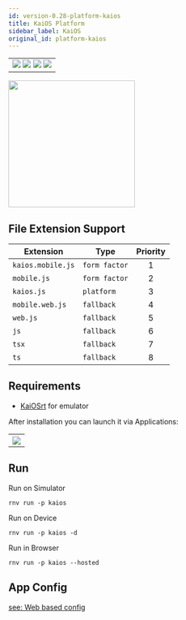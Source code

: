 ```yaml
---
id: version-0.28-platform-kaios
title: KaiOS Platform
sidebar_label: KaiOS
original_id: platform-kaios
---
```


<table>
  <tr>
  <td>
    <img src="https://img.shields.io/badge/Mac-yes-brightgreen.svg" />
    <img src="https://img.shields.io/badge/Windows-yes-brightgreen.svg" />
    <img src="https://img.shields.io/badge/Linux-yes-brightgreen.svg" />
    <img src="https://img.shields.io/badge/HostMode-yes-brightgreen.svg" />
  </td>
  </tr>
</table>

<img src="https://renative.org/img/rnv_kaios.gif" height="250"/>

## File Extension Support

| Extension         | Type          | Priority |
| ----------------- | ------------- | :------: |
| `kaios.mobile.js` | `form factor` |    1     |
| `mobile.js`       | `form factor` |    2     |
| `kaios.js`        | `platform`    |    3     |
| `mobile.web.js`   | `fallback`    |    4     |
| `web.js`          | `fallback`    |    5     |
| `js`              | `fallback`    |    6     |
| `tsx`             | `fallback`    |    7     |
| `ts`              | `fallback`    |    8     |

## Requirements

-   [KaiOSrt](https://developer.kaiostech.com/simulator) for emulator

After installation you can launch it via Applications:

<table>
  <tr>
    <th>
    <img src="https://renative.org/img/kaios1.png" />
    </th>
  </tr>
</table>

## Run

Run on Simulator

```
rnv run -p kaios
```

Run on Device

```
rnv run -p kaios -d
```

Run in Browser

```
rnv run -p kaios --hosted
```

## App Config

[see: Web based config](api-config.md#web-props)
